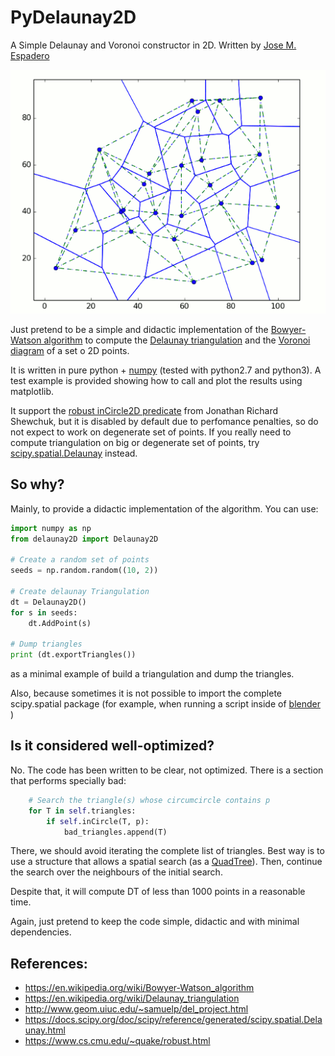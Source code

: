 PyDelaunay2D
==============

A Simple Delaunay and Voronoi constructor in 2D. Written by [Jose M. Espadero](https://github.com/jmespadero/pyDelaunay2D)

![](output-delaunay2D.png)

Just pretend to be a simple and didactic implementation of the 
[Bowyer-Watson algorithm](https://en.wikipedia.org/wiki/Bowyer-Watson_algorithm)
to compute the [Delaunay triangulation](https://en.wikipedia.org/wiki/Delaunay_triangulation)
and the [Voronoi diagram](https://en.wikipedia.org/wiki/Voronoi_diagram) of a set o 2D points.

It is written in pure python + [numpy](http://www.numpy.org/) (tested with 
python2.7 and python3). A test example is provided showing how to call and 
plot the results using matplotlib.

It support the [robust inCircle2D predicate](https://www.cs.cmu.edu/~quake/robust.html)
from Jonathan Richard Shewchuk, but it is disabled by default due to perfomance
penalties, so do not expect to work on degenerate set of points.
If you really need to compute triangulation on big or degenerate set of points, 
try [scipy.spatial.Delaunay](https://docs.scipy.org/doc/scipy/reference/generated/scipy.spatial.Delaunay.html) 
instead.

## So why?
Mainly, to provide a didactic implementation of the algorithm. You can use:

``` python 
import numpy as np
from delaunay2D import Delaunay2D

# Create a random set of points
seeds = np.random.random((10, 2))

# Create delaunay Triangulation
dt = Delaunay2D()
for s in seeds:
    dt.AddPoint(s)

# Dump triangles 
print (dt.exportTriangles())
```
as a minimal example of build a triangulation and dump the triangles.

Also, because sometimes it is not possible to import the complete scipy.spatial
package (for example, when running a script inside of [blender](https://www.blender.org/) )

## Is it considered well-optimized?

No. The code has been written to be clear, not optimized. There is a section 
that performs specially bad: 

``` python
    # Search the triangle(s) whose circumcircle contains p 
    for T in self.triangles:
        if self.inCircle(T, p):
            bad_triangles.append(T)
```

There, we should avoid iterating the complete list of triangles. Best way is to 
use a structure that allows a spatial search (as a [QuadTree](https://en.wikipedia.org/wiki/Quadtree)). 
Then, continue the search over the neighbours of the initial search.

Despite that, it will compute DT of less than 1000 points in a reasonable time.

Again, just pretend to keep the code simple, didactic and with minimal dependencies.

## References:
* https://en.wikipedia.org/wiki/Bowyer-Watson_algorithm
* https://en.wikipedia.org/wiki/Delaunay_triangulation
* http://www.geom.uiuc.edu/~samuelp/del_project.html
* https://docs.scipy.org/doc/scipy/reference/generated/scipy.spatial.Delaunay.html
* https://www.cs.cmu.edu/~quake/robust.html
